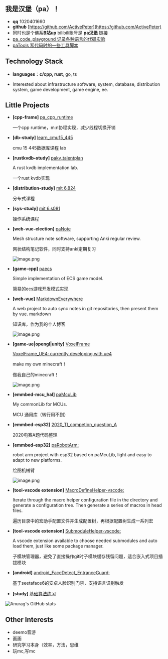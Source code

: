 ## 我是汉堡（pa）！

- **qq** 1020401660
- **github** [https://github.com/ActivePeter](https://github.com/ActivePeter)
- 同时也是个佛系**B站up**   bilibili账号是 **pa汉堡**  [链接][1]
- [pa_code_playground 记录各种语言的代码实验](https://github.com/ActivePeter/pa_code_playground)
- [paTools 写代码时的一些工具脚本](https://github.com/ActivePeter/paTools)

## Technology Stack

- **languages**：**c/cpp, rust**, go, ts

- Interested about infrastructure software, system, database, distribution system, game development, game engine, ee.
  
## Little Projects

- **[cpp-frame]** [pa_cpp_runtime](https://github.com/ActivePeter/pa_cpp_runtime)

  一个cpp runtime，m:n协程实现，减少线程切换开销

- **[db-study]** [learn_cmu15_445](https://github.com/ActivePeter/learn_cmu15_445)

  cmu 15 445数据库课程 lab

- **[rustkvdb-study]** [pakv_talentplan](https://github.com/ActivePeter/pakv_talentplan)

  A rust kvdb implementation lab. 

  一个rust kvdb实现

- **[distribution-study]** [mit 6.824](https://github.com/ActivePeter/mit_6.824_learning)

  分布式课程 

- **[sys-study]** [mit 6.s081](https://github.com/ActivePeter/learn_mit_s6.081)

  操作系统课程 

- **[web-vue-election]** [paNote](https://github.com/ActivePeter/paNote)

  Mesh structure note software, supporting Anki regular review.

  网状结构笔记软件，同时支持anki定期复习

  ![image.png](https://s2.loli.net/2022/08/27/nlwMxopbr3IgRsz.png)

- **[game-cpp]** [paecs](https://github.com/ActivePeter/paecs)

  Simple implementation of ECS game model. 

  简易的ecs游戏开发模式实现

- **[web-vue]** [MarkdownEverywhere](https://github.com/ActivePeter/MarkdownEverywhere)

  A web project to auto sync notes in git repositories, then present them by vue. markdown 

  知识库，作为我的个人博客

  ![image.png](https://s2.loli.net/2022/08/27/zh8xbWrOnuaZC5k.png)

- **[game-ue|opengl|unity]** [VoxelFrame](https://github.com/ActivePeter/VoxelFrame)

  [VoxelFrame_UE4: currently developing with ue4](https://github.com/ActivePeter/VoxelFrame_UE4)

  make my own minecraft！

  做我自己的minecraft！

  ![image.png](https://s2.loli.net/2022/08/27/BJUN5WXP8Ezr3Qp.png)

- **[emmbed-mcu_hal]** [paMcuLib](https://github.com/ActivePeter/paMcuLib)

  My commonLib for MCUs. 

  MCU 通用库（转行用不到）

- **[emmbed-esp32]** [2020_TI_competion_question_A](https://github.com/ActivePeter/2020_TI_competion_question_A)

  2020电赛A题代码整理

- **[emmbed-esp32]** [paRobotArm:](https://github.com/ActivePeter/paRobotArm)

  robot arm project with esp32 based on paMcuLib, light and easy to adapt to new platforms. 

  绘图机械臂

  ![image.png](https://s2.loli.net/2022/08/27/zHK19ROntTIBuib.png)

- **[tool-vscode extension]** [MacroDefineHelper-vscode:](https://github.com/ActivePeter/MacroDefineHelper-vscode)

  Iterate through the macro helper configuration file in the directory and generate a configuration tree. Then generate a series of macros in head files. 

  遍历目录中的宏助手配置文件并生成配置树，再根据配置树生成一系列宏 

- **[tool-vscode extension]** [SubmoduleHelper-vscode:](https://github.com/ActivePeter/SubmoduleHelper-vscode)

  A vscode extension available to choose needed submodules and auto load them, just like some package manager. 

  子模块管理器，避免了直接操作git时子模块缓存残留问题，适合嵌入式项目插拔模块

- **[android]** [android_FaceDetect_EntranceGuard:](https://github.com/ActivePeter/android_FaceDetect_EntranceGuard)

  基于seetaface6的安卓人脸识别门禁，支持语言识别触发 

- **[study]** [基础算法练习](https://github.com/ActivePeter/study_algorithms_with_cpp)

![Anurag's GitHub stats](https://github-readme-stats.vercel.app/api?username=ActivePeter)

## Other Interests

- deemo音游
- 画画
- 研究学习本身（效率，方法，思维
- 玩mc,写mc

[1]: https://space.bilibili.com/268164490
